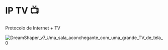 # IP TV 📺
Protocolo de Internet + TV

![DreamShaper_v7_Uma_sala_aconchegante_com_uma_grande_TV_de_tela_0](https://github.com/riscadodigital/IP/assets/110074115/512dd9ea-7b03-436d-82d9-4db2ceb12ff5)
